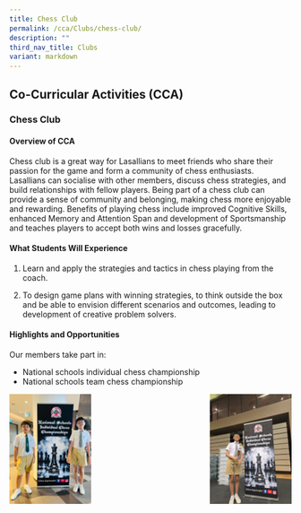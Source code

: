 ```yaml
---
title: Chess Club
permalink: /cca/Clubs/chess-club/
description: ""
third_nav_title: Clubs
variant: markdown
---
```

## Co-Curricular&nbsp;Activities&nbsp;(CCA)

### Chess Club
#### Overview of CCA
Chess club is a great way for Lasallians to meet friends who share their passion for the game and form a community of chess enthusiasts. Lasallians can socialise with other members, discuss chess strategies, and build relationships with fellow players. Being part of a chess club can provide a sense of community and belonging, making chess more enjoyable and rewarding. Benefits of playing chess include improved Cognitive Skills, enhanced Memory and Attention Span and development of Sportsmanship and teaches players to accept both wins and losses gracefully.  

#### What Students Will Experience 
1. Learn and apply the strategies and tactics in chess playing from the coach.

2. To design game plans with winning strategies, to think outside the box and be able to envision different scenarios and outcomes, leading to development of creative problem solvers. 

#### Highlights and Opportunities 
Our members take part in:

- National schools individual chess championship
- National schools team chess championship

<img src="/images/2025/Cca/c1.png" style="width:29%" align="left">
<img src="/images/2025/Cca/c2.png" style="width:29%" align="right">
<br clear="left">